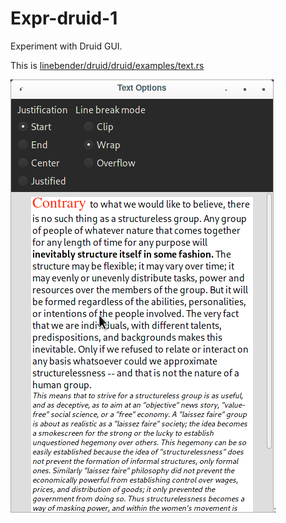 # Expr-druid-1

Experiment with Druid GUI.

This is [linebender/druid/druid/examples/text.rs](https://github.com/linebender/druid/blob/754d934d8125f2d1035f5aeb14cf1178af5b6811/druid/examples/text.rs)

![Window](assets/screenshot-window.png):
